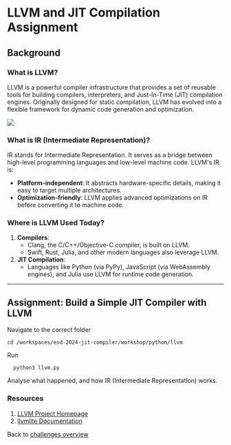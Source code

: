 
# LLVM and JIT Compilation Assignment

## Background

### What is LLVM?
LLVM is a powerful compiler infrastructure that provides a set of reusable tools for building compilers, interpreters, and Just-In-Time (JIT) compilation engines. Originally designed for static compilation, LLVM has evolved into a flexible framework for dynamic code generation and optimization. 

[![](https://mermaid.ink/img/pako:eNqNkd1rgzAQwP-VEF82qgzqKlsGg9EyGOiLhT0MX64m0bBoJB-olP7vS2s_EDbYPR13v1_uyO1xqSjDBHOp-rIGbVGaFy3yUUowZsM4ktBWDiqGuJCSBPyZh8Zq9c1IEMfxOY96QW1NHrvhZdKNHSVDgi7P2m5303iSzLVlN4SlkkqT4N3HpUnB-JU0jASt0Gp6d9sLbgkh162iKHo9zrlL088MRegjv5_I9cN6sZiTv4O5M_Y_3Lx2woan5M_eW57hEDdMNyCo_-L9kSywrVnDCkx8ShkHJ22Bi_bgUXBWbce2xMRqx0LsOgqWbQRUGhpMOEjjq4wKq3Q2ne10vRBr5ar6SnTQfil1MQ4_xyiWeg?type=png)](https://mermaid.live/edit#pako:eNqNkd1rgzAQwP-VEF82qgzqKlsGg9EyGOiLhT0MX64m0bBoJB-olP7vS2s_EDbYPR13v1_uyO1xqSjDBHOp-rIGbVGaFy3yUUowZsM4ktBWDiqGuJCSBPyZh8Zq9c1IEMfxOY96QW1NHrvhZdKNHSVDgi7P2m5303iSzLVlN4SlkkqT4N3HpUnB-JU0jASt0Gp6d9sLbgkh162iKHo9zrlL088MRegjv5_I9cN6sZiTv4O5M_Y_3Lx2woan5M_eW57hEDdMNyCo_-L9kSywrVnDCkx8ShkHJ22Bi_bgUXBWbce2xMRqx0LsOgqWbQRUGhpMOEjjq4wKq3Q2ne10vRBr5ar6SnTQfil1MQ4_xyiWeg)


### What is IR (Intermediate Representation)?
IR stands for Intermediate Representation. It serves as a bridge between high-level programming languages and low-level machine code. LLVM's IR is:
- **Platform-independent**: It abstracts hardware-specific details, making it easy to target multiple architectures.
- **Optimization-friendly**: LLVM applies advanced optimizations on IR before converting it to machine code.

### Where is LLVM Used Today?
1. **Compilers**:
   - Clang, the C/C++/Objective-C compiler, is built on LLVM.
   - Swift, Rust, Julia, and other modern languages also leverage LLVM.
2. **JIT Compilation**:
   - Languages like Python (via PyPy), JavaScript (via WebAssembly engines), and Julia use LLVM for runtime code generation.

---

## Assignment: Build a Simple JIT Compiler with LLVM
Navigate to the correct folder

    cd /workspaces/esd-2024-jit-compiler/workshop/python/llvm

Run

      python3 llvm.py

Analyse what happened, and how IR (Intermediate Representation) works.


### Resources
1. [LLVM Project Homepage](https://llvm.org)
2. [llvmlite Documentation](https://llvmlite.readthedocs.io/)

Back to [challenges overview](/README.md)
